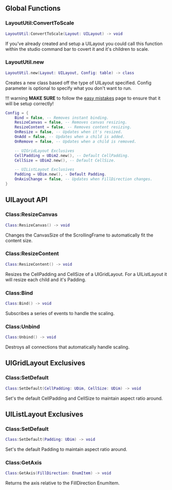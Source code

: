 ## Global Functions
### LayoutUtil:ConvertToScale
```lua
LayoutUtil:ConvertToScale(Layout: UILayout) -> void
```
If you've already created and setup a UILayout you could call this function within the studio command bar to covert it and it's children to scale.
### LayoutUtil.new
```lua
LayoutUtil.new(Layout: UILayout, Config: table) -> class
```
Creates a new class based off the type of UILayout specified. Config parameter is optional to specify what you don't want to run.

!!! warning
    **MAKE SURE** to follow the [easy mistakes](mistakes.md) page to ensure that it will be setup correctly!

```lua
Config = {
    Bind = false, -- Removes instant binding.
    ResizeCanvas = false, -- Removes canvas resizing.
    ResizeContent = false, -- Removes content resizing.
    OnResize = false, -- Updates when it's resized.
    OnAdd = false, -- Updates when a child is added.
    OnRemove = false, -- Updates when a child is removed.

    -- UIGridLayout Exclusives
    CellPadding = UDim2.new(), -- Default CellPadding.
    CellSize = UDim2.new(), -- Default CellSize.

    -- UIListLayout Exclusives
    Padding = UDim.new(), - Default Padding.
    OnAxisChange = false, -- Updates when FillDirection changes.
}
```
## UILayout API
### Class:ResizeCanvas
```lua
Class:ResizeCanvas() -> void
```
Changes the CanvasSize of the ScrollingFrame to automatically fit the content size.
### Class:ResizeContent
```lua
Class:ResizeContent() -> void
```
Resizes the CellPadding and CellSize of a UIGridLayout. For a UIListLayout it will resize each child and it's Padding.
### Class:Bind
```lua
Class:Bind() -> void
```
Subscribes a series of events to handle the scaling.
### Class:Unbind
```lua
Class:Unbind() -> void
```
Destroys all connections that automatically handle scaling.
## UIGridLayout Exclusives
### Class:SetDefault
```lua
Class:SetDefault(CellPadding: UDim, CellSize: UDim) -> void
```
Set's the default CellPadding and CellSize to maintain aspect ratio around.
## UIListLayout Exclusives
### Class:SetDefault
```lua
Class:SetDefault(Padding: UDim) -> void
```
Set's the default Padding to maintain aspect ratio around.
### Class:GetAxis
```lua
Class:GetAxis(FillDirection: EnumItem) -> void
```
Returns the axis relative to the FillDirection EnumItem.